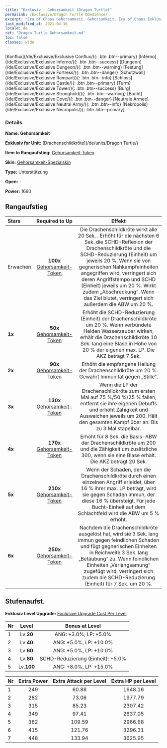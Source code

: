 ```yaml
---
title: "Exklusiv - Gehorsamkeit (Dragon Turtle)"
permalink: /Exclusive/Dragon Turtle Obedience/
excerpt: "Era of Chaos Gehorsamkeit. Gehorsamkeit. Era of Chaos Exklusiv Gehorsamkeit. Drachenschildkröte Exklusiv."
last_modified_at: 2021-04-16
locale: de
ref: "Dragon Turtle Gehorsamkeit.md"
toc: false
classes: wide
---
```

 [Konflux](/de/Exclusive/Exclusive Conflux/){: .btn .btn--primary} [Inferno](/de/Exclusive/Exclusive Inferno/){: .btn .btn--success} [Dungeon](/de/Exclusive/Exclusive Dungeon/){: .btn .btn--warning} [Festung](/de/Exclusive/Exclusive Fortress/){: .btn .btn--danger} [Schutzwall](/de/Exclusive/Exclusive Rampart/){: .btn .btn--info} [Schloss](/de/Exclusive/Exclusive Castle/){: .btn .btn--primary} [Turm](/de/Exclusive/Exclusive Tower/){: .btn .btn--success} [Burg](/de/Exclusive/Exclusive Stronghold/){: .btn .btn--warning} [Bucht](/de/Exclusive/Exclusive Cove/){: .btn .btn--danger} [Neutrale Armee](/de/Exclusive/Exclusive Neutral Army/){: .btn .btn--info} [Nekropolis](/de/Exclusive/Exclusive Necropolis/){: .btn .btn--primary} 

### Details
 **Name: Gehorsamkeit** 

 **Exklusiv for Unit:** [Drachenschildkröte](/de/units/Dragon Turtle/) 

 **Item to Rangaufstieg:** [Gehorsamkeit-Token](/de/Items/con_1005/)

 **Skin:** [Gehorsamkeit-Spezialskin](/de/Items/con_673/)

 **Type:** Unterstützung

 **Open:** -

 **Power:** 1660

## Rangaufstieg

  |     Stars    |  Required to Up | Effekt |
  |:-------------|:---------------:|:---------------:|
  |  Erwachen  | **100x** [Gehorsamkeit-Token](/de/Items/con_1005/) | <Schildpanzer> Die Drachenschildkröte wirkt alle 20 Sek. <Schildpanzer>. Erhöht für die nächsten 6 Sek. die SCHD-Reflexion der Drachenschildkröte und die SCHD-Reduzierung (Einheit) um jeweils 20 %. Wenn sie von gegnerischen Nahkampfeinheiten angegriffen wird, verringert sich deren Angriffstempo und SCHD (Einheit) jeweils um 20 %. Wirkt zudem „Abschreckung“. Wenn das Ziel blutet, verringert sich außerdem die ABW um 20 %. |
  | **1x** <i class="fas fa-star"/> | **50x** [Gehorsamkeit-Token](/de/Items/con_1005/) | Erhöht die SCHD-Reduzierung (Einheit) der Drachenschildkröte um 20 %. Wenn verbündete Helden Wasserzauber wirken, erhält die Drachenschildkröte 10 Sek. lang eine Blase in Höhe von 20 % der eigenen max. LP. Die AKZ beträgt 7 Sek. |
  | **2x** <i class="fas fa-star"/> | **90x** [Gehorsamkeit-Token](/de/Items/con_1005/) | Erhöht die empfangene Heilung der Drachenschildkröte um 20 %. Gewährt Immunität gegen „Stille“. |
  | **3x** <i class="fas fa-star"/> | **130x** [Gehorsamkeit-Token](/de/Items/con_1005/) | <Abgrund-Ritual> Wenn die LP der Drachenschildkröte zum ersten Mal auf 75 %/50 %/25 % fallen, entfernt sie ihre eigenen Debuffs und erhöht Zähigkeit und Ausweichen jeweils um 200. Hält den gesamten Kampf über an. Bis zu 3 Mal stapelbar. |
  | **4x** <i class="fas fa-star"/> | **170x** [Gehorsamkeit-Token](/de/Items/con_1005/) | Erhöht für 8 Sek. die Basis-ABW der Drachenschildkröte um 200 und die Zähigkeit um zusätzliche 300, wenn sie eine Blase erhält. Die AKZ beträgt 20 Sek. |
  | **5x** <i class="fas fa-star"/> | **210x** [Gehorsamkeit-Token](/de/Items/con_1005/) | Wenn der Schaden, den die Drachenschildkröte durch einen einzelnen Angriff erleidet, über 16 % ihrer max. LP beträgt, wird sie gegen Schaden immun, der diese 16 % übersteigt. Für jede Bucht-Einheit auf dem Schlachtfeld wird die ABW um 5 % erhöht. |
  | **6x** <i class="fas fa-star"/> | **250x** [Gehorsamkeit-Token](/de/Items/con_1005/) | <Gezeitenschock> Nachdem die Drachenschildkröte <Abgrund-Ritual> ausgelöst hat, wird sie 3 Sek. lang immun gegen feindlichen Schaden und fügt gegnerischen Einheiten in Reichweite 3 Sek. lang „Betäubung“ zu. Wenn feindlichen Einheiten „Verlangsamung“ zugefügt wird, verringert sich zudem die SCHD-Reduzierung (Einheit) für 7 Sek. um 20 %. |


## Stufenaufst.
 **Exklusiv Level Upgrade:** [Exclusive Upgrade Cost Per Level](/Exclusive/ExclusiveUpgradeCostPerLevel/)

  |  Nr  |   Level  | Bonus at Level |
  |:-----|:--------:|:--------------:|
  | 1 | Lv.**20** | ANG: +3.0%, LP: +5.0% |
  | 2 | Lv.**40** | ANG: +5.0%, LP: +10.0% |
  | 3 | Lv.**60** | ANG: +5.0%, LP: +10.0% |
  | 4 | Lv.**80** | SCHD-Reduzierung (Einheit): +5.0% |
  | 5 | Lv.**100** | ANG: +8.0%, LP: +15.0% |


  |  Nr  |  Extra Power | Extra Attack per Level | Extra HP per Level |
  |:-----|:--------:|:--------:|:--------:|
  | 1 | 249 | 60.88 | 1648.16 |
  | 2 | 282 | 73.06 | 1977.79 |
  | 3 | 315 | 85.23 | 2307.42 |
  | 4 | 349 | 97.41 | 2637.05 |
  | 5 | 382 | 109.59 | 2966.68 |
  | 6 | 415 | 121.76 | 3296.31 |
  | 7 | 448 | 133.94 | 3625.95 |


